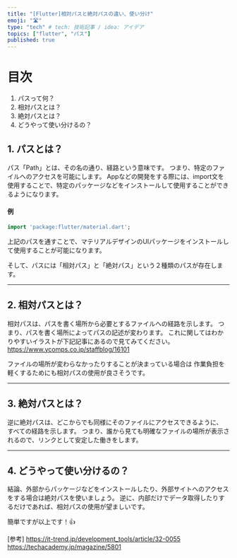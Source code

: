 ```yaml
---
title: "[Flutter]相対パスと絶対パスの違い、使い分け"
emoji: "🛣"
type: "tech" # tech: 技術記事 / idea: アイデア
topics: ["flutter", "パス"]
published: true
---
```


# 目次

1. パスって何？
2. 相対パスとは？
3. 絶対パスとは？
4. どうやって使い分けるの？

## 1. パスとは？

パス「Path」とは、その名の通り、経路という意味です。
つまり、特定のファイルへのアクセスを可能にします。
Appなどの開発をする際には、import文を使用することで、特定のパッケージなどをインストールして使用することができるようになります。

#### 例
```dart
import 'package:flutter/material.dart';
```
上記のパスを通すことで、マテリアルデザインのUIパッケージをインストールして使用することが可能になります。

そして、パスには「相対パス」と「絶対パス」という２種類のパスが存在します。

-----
## 2. 相対パスとは？

相対パスは、パスを書く場所から必要とするファイルへの経路を示します。
つまり、パスを書く場所によってパスの記述が変わります。
これに関してはわかりやすいイラストが下記記事にあるので見てみてください。
https://www.ycomps.co.jp/staffblog/16101

ファイルの場所が変わらなかったりすることが決まっている場合は
作業負担を軽くするためにも相対パスの使用が良さそうです。

-----
## 3. 絶対パスとは？

逆に絶対パスは、どこからでも同様にそのファイルにアクセスできるように、
すべての経路を示します。
つまり、誰から見ても明確なファイルの場所が表示されるので、リンクとして安定した働きをします。

-----
## 4. どうやって使い分けるの？

結論、外部からパッケージなどをインストールしたり、外部サイトへのアクセスをする場合は絶対パスを使いましょう。
逆に、内部だけでデータ取得したりするだけであれば、相対パスの使用が望ましいです。


簡単ですが以上です！👍


[参考]
https://it-trend.jp/development_tools/article/32-0055
https://techacademy.jp/magazine/5801
